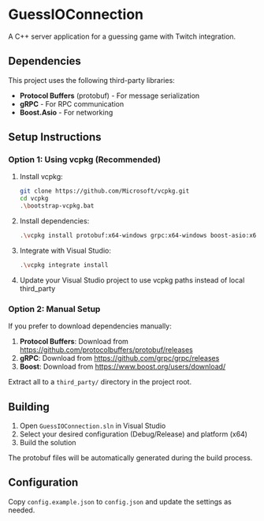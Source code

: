 # GuessIOConnection

A C++ server application for a guessing game with Twitch integration.

## Dependencies

This project uses the following third-party libraries:

- **Protocol Buffers** (protobuf) - For message serialization
- **gRPC** - For RPC communication  
- **Boost.Asio** - For networking

## Setup Instructions

### Option 1: Using vcpkg (Recommended)

1. Install vcpkg:
   ```bash
   git clone https://github.com/Microsoft/vcpkg.git
   cd vcpkg
   .\bootstrap-vcpkg.bat
   ```

2. Install dependencies:
   ```bash
   .\vcpkg install protobuf:x64-windows grpc:x64-windows boost-asio:x64-windows
   ```

3. Integrate with Visual Studio:
   ```bash
   .\vcpkg integrate install
   ```

4. Update your Visual Studio project to use vcpkg paths instead of local third_party

### Option 2: Manual Setup

If you prefer to download dependencies manually:

1. **Protocol Buffers**: Download from https://github.com/protocolbuffers/protobuf/releases
2. **gRPC**: Download from https://github.com/grpc/grpc/releases  
3. **Boost**: Download from https://www.boost.org/users/download/

Extract all to a `third_party/` directory in the project root.

## Building

1. Open `GuessIOConnection.sln` in Visual Studio
2. Select your desired configuration (Debug/Release) and platform (x64)
3. Build the solution

The protobuf files will be automatically generated during the build process.

## Configuration

Copy `config.example.json` to `config.json` and update the settings as needed.